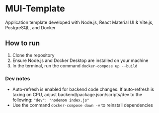 # MUI-Template

Application template developed with Node.js, React Material UI & Vite.js, PostgreSQL, and Docker

## How to run

1. Clone the repository
2. Ensure Node.js and Docker Desktop are installed on your machine
3. In the terminal, run the command `docker-compose up --build`

### Dev notes
- Auto-refresh is enabled for backend code changes. If auto-refresh is taxing on CPU, adjust backend/package.json/scripts/dev to the following: `"dev": "nodemon index.js"`
- Use the command `docker-compose down -v` to reinstall dependencies